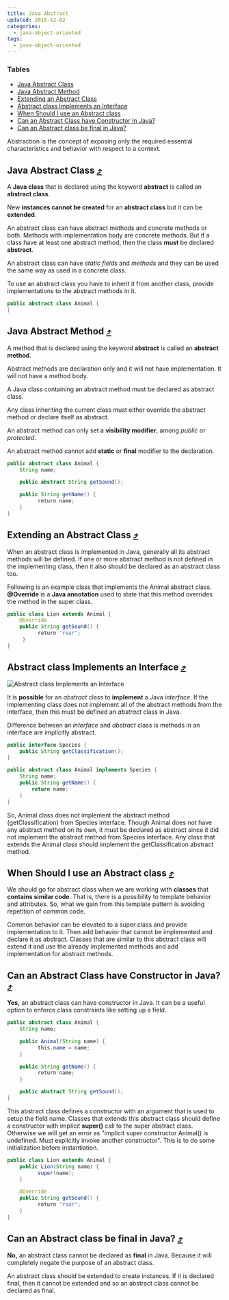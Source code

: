 ```yaml
---
title: Java Abstract
updated: 2015-12-02
categories:
  - java-object-oriented
tags:
  - java-object-oriented
---
```


### Tables

* [Java Abstract Class](#java-abstract-class-10548tables)
* [Java Abstract Method](#java-abstract-method-10548tables)
* [Extending an Abstract Class](#extending-an-abstract-class-10548tables)
* [Abstract class Implements an Interface](#abstract-class-implements-an-interface-10548tables)
* [When Should I use an Abstract class](#when-should-i-use-an-abstract-class-10548tables)
* [Can an Abstract Class have Constructor in Java?](#can-an-abstract-class-have-constructor-in-java-10548tables)
* [Can an Abstract class be final in Java?](#can-an-abstract-class-be-final-in-java-10548tables)

Abstraction is the concept of exposing only the required essential characteristics and behavior with respect to a context.

## Java Abstract Class [&#10548;](#tables)
A **Java class** that is declared using the keyword **abstract** is called an **abstract class**.

New **instances cannot be created** for an **abstract class** but it can be **extended**.

An abstract class can have abstract methods and concrete methods or both. Methods with implementation body are concrete methods. But if a class have at least one abstract method, then the class **must** be declared **abstract**.

An abstract class can have *static fields* and *methods* and they can be used the same way as used in a concrete class.

To use an abstract class you have to inherit it from another class, provide implementations to the abstract methods in it.

```java
public abstract class Animal {
}
```

## Java Abstract Method [&#10548;](#tables)
A method that is declared using the keyword **abstract** is called an **abstract method**.

Abstract methods are declaration only and it will not have implementation. It will not have a method body.

A Java class containing an abstract method must be declared as abstract class.

Any class inheriting the current class must either override the abstract method or declare itself as abstract.

An abstract method can only set a **visibility modifier**, among *public* or *protected*.

An abstract method cannot add **static** or **final** modifier to the declaration.

```java
public abstract class Animal {
    String name;

    public abstract String getSound();

    public String getName() {
          return name;
    }
}
```

## Extending an Abstract Class [&#10548;](#tables)
When an abstract class is implemented in Java, generally all its abstract methods will be defined. If one or more abstract method is not defined in the implementing class, then it also should be declared as an abstract class too.

Following is an example class that implements the Animal abstract class. **@Override** is a **Java annotation** used to state that this method overrides the method in the super class.

```java
public class Lion extends Animal {
    @Override
    public String getSound() {
          return "roar";    
     }
}
```

## Abstract class Implements an Interface [&#10548;](#tables)
![Abstract class Implements an Interface](http://javapapers.com/wp-content/uploads/2015/07/Java-Abstract-Class-and-Methods.jpg)

It is **possible** for an *abstract* class to **implement** a Java *interface*. If the implementing class does not implement all of the abstract methods from the interface, then this must be defined an *abstract* class in Java.

Difference between an *interface* and *abstract* class is methods in an interface are implicitly abstract.

```java
public interface Species {
    public String getClassification();
}

public abstract class Animal implements Species {
    String name;
    public String getName() {
        return name;
    }
}
```

So, Animal class does not implement the abstract method (getClassification) from Species interface. Though Animal does not have any abstract method on its own, it must be declared as abstract since it did not implement the abstract method from Species interface. Any class that extends the Animal class should implement the getClassification abstract method.

## When Should I use an Abstract class [&#10548;](#tables)
We should go for abstract class when we are working with **classes** that **contains similar code**. That is, there is a possibility to template behavior and attributes. So, what we gain from this template pattern is avoiding repetition of common code.

Common behavior can be elevated to a super class and provide implementation to it. Then add behavior that cannot be implemented and declare it as abstract. Classes that are similar to this abstract class will extend it and use the already implemented methods and add implementation for abstract methods.

## Can an Abstract Class have Constructor in Java? [&#10548;](#tables)
**Yes,** an abstract class can have constructor in Java. It can be a useful option to enforce class constraints like setting up a field.

```java
public abstract class Animal {
    String name;

    public Animal(String name) {
          this.name = name;
    }

    public String getName() {
          return name;
    }

    public abstract String getSound();
}
```

This abstract class defines a constructor with an argument that is used to setup the field name. Classes that extends this abstract class should define a constructor with implicit **super()** call to the super abstract class. Otherwise we will get an error as "implicit super constructor Animal() is undefined. Must explicitly invoke another constructor". This is to do some initialization before instantiation.

```java
public class Lion extends Animal {
    public Lion(String name) {
          super(name);
    }

    @Override
    public String getSound() {
          return "roar";
    }
}
```

## Can an Abstract class be final in Java? [&#10548;](#tables)
**No,** an abstract class cannot be declared as **final** in Java. Because it will completely negate the purpose of an abstract class.

An abstract class should be extended to create instances. If it is declared final, then it cannot be extended and so an abstract class cannot be declared as final.
